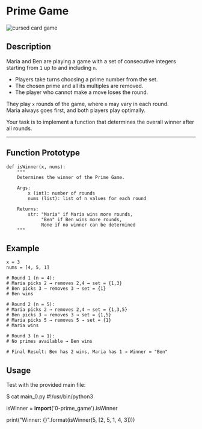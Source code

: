 # Prime Game

![cursed card game](https://i.imgur.com/NRsxm3J.jpeg)

## Description
Maria and Ben are playing a game with a set of consecutive integers starting from `1` up to and including `n`.  
- Players take turns choosing a prime number from the set.  
- The chosen prime and all its multiples are removed.  
- The player who cannot make a move loses the round.  

They play `x` rounds of the game, where `n` may vary in each round.  
Maria always goes first, and both players play optimally.

Your task is to implement a function that determines the overall winner after all rounds.

---

## Function Prototype
```
def isWinner(x, nums):
    """
    Determines the winner of the Prime Game.

    Args:
        x (int): number of rounds
        nums (list): list of n values for each round

    Returns:
        str: "Maria" if Maria wins more rounds,
             "Ben" if Ben wins more rounds,
             None if no winner can be determined
    """
```

## Example
```
x = 3
nums = [4, 5, 1]

# Round 1 (n = 4):
# Maria picks 2 → removes 2,4 → set = {1,3}
# Ben picks 3 → removes 3 → set = {1}
# Ben wins

# Round 2 (n = 5):
# Maria picks 2 → removes 2,4 → set = {1,3,5}
# Ben picks 3 → removes 3 → set = {1,5}
# Maria picks 5 → removes 5 → set = {1}
# Maria wins

# Round 3 (n = 1):
# No primes available → Ben wins

# Final Result: Ben has 2 wins, Maria has 1 → Winner = "Ben"
```

## Usage
Test with the provided main file:

$ cat main_0.py
#!/usr/bin/python3

isWinner = __import__('0-prime_game').isWinner

print("Winner: {}".format(isWinner(5, [2, 5, 1, 4, 3])))